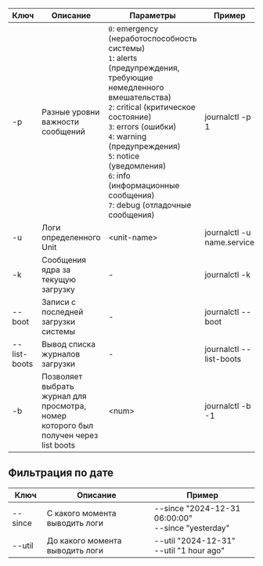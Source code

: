 | Ключ | Описание | Параметры | Пример |
|------|----------|-----------|--------|
| -p | Разные уровни важности сообщений | ```0```: emergency (неработоспособность системы)<br>```1```: alerts (предупреждения, требующие немедленного вмешательства)<br>```2```: critical (критическое состояние)<br>```3```: errors (ошибки)<br>```4```: warning (предупреждения)<br>```5```: notice (уведомления)<br>```6```: info (информационные сообщения)<br>```7```: debug (отладочные сообщения)| journalctl -p 1 |
| -u | Логи определенного Unit | \<unit-name\> | journalctl -u name.service |
| -k | Сообщения ядра за текущую загрузку | - | journalctl -k |
| --boot | Записи с последней загрузки системы | - | journalctl --boot |
| --list-boots | Вывод списка журналов загрузки | - | journalctl --list-boots |
| -b | Позволяет выбрать журнал для просмотра, номер которого был получен через list boots | \<num\> | journalctl -b -1 |

## Фильтрация по дате
| Ключ | Описание | Пример |
|------|----------|--------|
| --since | С какого момента выводить логи | --since "2024-12-31 06:00:00"<br>--since "yesterday" |
| --util | До какого момента выводить логи | --util "2024-12-31"<br>--util "1 hour ago" |
